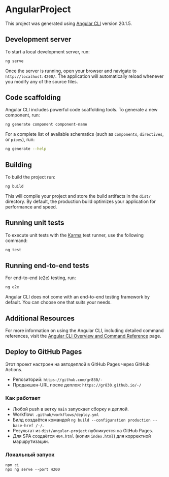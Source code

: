 # AngularProject

This project was generated using [Angular CLI](https://github.com/angular/angular-cli) version 20.1.5.

## Development server

To start a local development server, run:

```bash
ng serve
```

Once the server is running, open your browser and navigate to `http://localhost:4200/`. The application will automatically reload whenever you modify any of the source files.

## Code scaffolding

Angular CLI includes powerful code scaffolding tools. To generate a new component, run:

```bash
ng generate component component-name
```

For a complete list of available schematics (such as `components`, `directives`, or `pipes`), run:

```bash
ng generate --help
```

## Building

To build the project run:

```bash
ng build
```

This will compile your project and store the build artifacts in the `dist/` directory. By default, the production build optimizes your application for performance and speed.

## Running unit tests

To execute unit tests with the [Karma](https://karma-runner.github.io) test runner, use the following command:

```bash
ng test
```

## Running end-to-end tests

For end-to-end (e2e) testing, run:

```bash
ng e2e
```

Angular CLI does not come with an end-to-end testing framework by default. You can choose one that suits your needs.

## Additional Resources

For more information on using the Angular CLI, including detailed command references, visit the [Angular CLI Overview and Command Reference](https://angular.dev/tools/cli) page.

## Deploy to GitHub Pages

Этот проект настроен на автодеплой в GitHub Pages через GitHub Actions.

- Репозиторий: `https://github.com/gr830/-`
- Продакшен-URL после деплоя: `https://gr830.github.io/-/`

### Как работает
- Любой push в ветку `main` запускает сборку и деплой.
- Workflow: `.github/workflows/deploy.yml`
- Билд создаётся командой `ng build --configuration production --base-href /-/`.
- Результат из `dist/angular-project` публикуется на GitHub Pages.
- Для SPA создаётся `404.html` (копия `index.html`) для корректной маршрутизации.

### Локальный запуск
```
npm ci
npx ng serve --port 4200
```
